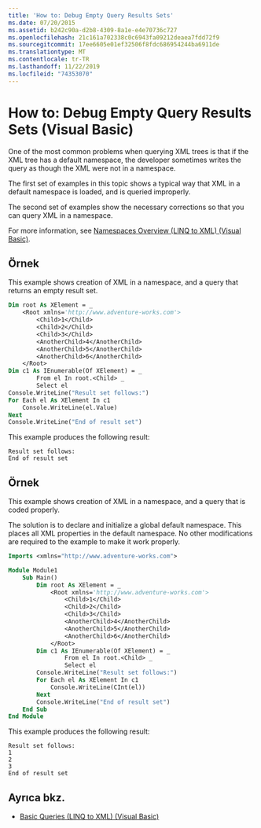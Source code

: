 ```yaml
---
title: 'How to: Debug Empty Query Results Sets'
ms.date: 07/20/2015
ms.assetid: b242c90a-d2b8-4309-8a1e-e4e70736c727
ms.openlocfilehash: 21c161a702338c0c6943fa09212deaea7fdd72f9
ms.sourcegitcommit: 17ee6605e01ef32506f8fdc686954244ba6911de
ms.translationtype: MT
ms.contentlocale: tr-TR
ms.lasthandoff: 11/22/2019
ms.locfileid: "74353070"
---
```

# <a name="how-to-debug-empty-query-results-sets-visual-basic"></a>How to: Debug Empty Query Results Sets (Visual Basic)

One of the most common problems when querying XML trees is that if the XML tree has a default namespace, the developer sometimes writes the query as though the XML were not in a namespace.

The first set of examples in this topic shows a typical way that XML in a default namespace is loaded, and is queried improperly.

The second set of examples show the necessary corrections so that you can query XML in a namespace.

For more information, see [Namespaces Overview (LINQ to XML) (Visual Basic)](namespaces-overview-linq-to-xml.md).

## <a name="example"></a>Örnek

This example shows creation of XML in a namespace, and a query that returns an empty result set.

```vb
Dim root As XElement = _
    <Root xmlns='http://www.adventure-works.com'>
        <Child>1</Child>
        <Child>2</Child>
        <Child>3</Child>
        <AnotherChild>4</AnotherChild>
        <AnotherChild>5</AnotherChild>
        <AnotherChild>6</AnotherChild>
    </Root>
Dim c1 As IEnumerable(Of XElement) = _
        From el In root.<Child> _
        Select el
Console.WriteLine("Result set follows:")
For Each el As XElement In c1
    Console.WriteLine(el.Value)
Next
Console.WriteLine("End of result set")
```

This example produces the following result:

```console
Result set follows:
End of result set
```

## <a name="example"></a>Örnek

This example shows creation of XML in a namespace, and a query that is coded properly.

The solution is to declare and initialize a global default namespace. This places all XML properties in the default namespace. No other modifications are required to the example to make it work properly.

```vb
Imports <xmlns="http://www.adventure-works.com">

Module Module1
    Sub Main()
        Dim root As XElement = _
            <Root xmlns='http://www.adventure-works.com'>
                <Child>1</Child>
                <Child>2</Child>
                <Child>3</Child>
                <AnotherChild>4</AnotherChild>
                <AnotherChild>5</AnotherChild>
                <AnotherChild>6</AnotherChild>
            </Root>
        Dim c1 As IEnumerable(Of XElement) = _
                From el In root.<Child> _
                Select el
        Console.WriteLine("Result set follows:")
        For Each el As XElement In c1
            Console.WriteLine(CInt(el))
        Next
        Console.WriteLine("End of result set")
    End Sub
End Module
```

This example produces the following result:

```console
Result set follows:
1
2
3
End of result set
```

## <a name="see-also"></a>Ayrıca bkz.

- [Basic Queries (LINQ to XML) (Visual Basic)](../../../../visual-basic/programming-guide/concepts/linq/basic-queries-linq-to-xml.md)

